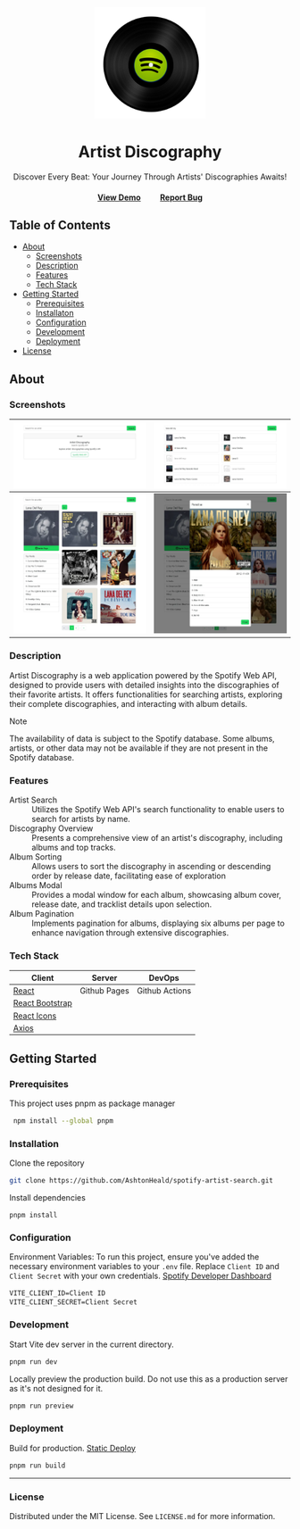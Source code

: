 <div align="center">
  <img src="public/logo.png" alt="logo" width="200" height="auto" />
  <h1>Artist Discography</h1>
  <p>
    Discover Every Beat: Your Journey Through Artists' Discographies Awaits!
  </p>
  <h4>
    <a href="https://gh.ashthe.dev/spotify-artist-search/">View Demo</a>
    &emsp;&emsp;
    <a href="https://github.com/AshtonHeald/spotify-artist-search/issues/new">Report Bug</a>
  </h4>
</div>

## Table of Contents

 - [About](#about)
    * [Screenshots](#screenshots)
    * [Description](#description)
    * [Features](#features)
    * [Tech Stack](#tech-stack)
- [Getting Started](#getting-started)
    * [Prerequisites](#prerequisites)
    * [Installaton](#installation)
    * [Configuration](#configuration)
    * [Development](#development)
    * [Deployment](#deployment)
- [License](#license)

<!-- About -->
##  About
### Screenshots
  
|<img src="public/screenshot1.webp" alt="Landing Page" />|<img src="public/screenshot2.webp" alt="Results Page" />|
|:---:|:---:|
|<img src="public/screenshot3.webp" alt="Artist Discography Page" />|<img src="public/screenshot4.webp" alt="Album Modal" />|

### Description
  <p>Artist Discography is a web application powered by the Spotify Web API, designed to provide users with detailed insights into the discographies of their favorite artists. It offers functionalities for searching artists, exploring their complete discographies, and interacting with album details.</p>

> [!NOTE]
>The availability of data is subject to the Spotify database. Some albums, artists, or other data may not be available if they are not present in the Spotify database.

### Features

<dl>
  <dt>Artist Search</dt>
  <dd>Utilizes the Spotify Web API's search functionality to enable users to search for artists by name.</dd>
  <dt>Discography Overview</dt>
  <dd>Presents a comprehensive view of an artist's discography, including albums and top tracks.</dd>
  <dt>Album Sorting</dt>
  <dd>Allows users to sort the discography in ascending or descending order by release date, facilitating ease of exploration</dd>
  <dt>Albums Modal</dt>
  <dd>Provides a modal window for each album, showcasing album cover, release date, and tracklist details upon selection.</dd>
  <dt>Album Pagination</dt>
  <dd>Implements pagination for albums, displaying six albums per page to enhance navigation through extensive discographies.</dd>
</dl>

### Tech Stack

| Client | Server | DevOps |
|--------|--------|--------|
| [React](https://react.dev)  | Github Pages | Github Actions |
| [React Bootstrap](https://react-bootstrap.netlify.app/)  | | |
| [React Icons](https://react-icons.github.io/react-icons/) | | |
| [Axios](https://axios-http.com/)  | | |

<!-- Getting Started -->
##  Getting Started
### Prerequisites
This project uses pnpm as package manager
```bash
 npm install --global pnpm
```

### Installation

Clone the repository
```bash
git clone https://github.com/AshtonHeald/spotify-artist-search.git
```

Install dependencies
```
pnpm install
```

### Configuration

Environment Variables: To run this project, ensure you've added the necessary environment variables to your `.env` file. Replace `Client ID` and `Client Secret` with your own credentials. [Spotify Developer Dashboard](https://developer.spotify.com/dashboard)
```
VITE_CLIENT_ID=Client ID
VITE_CLIENT_SECRET=Client Secret
```

### Development

Start Vite dev server in the current directory.
```bash
pnpm run dev
```

Locally preview the production build. Do not use this as a production server as it's not designed for it.
```bash
pnpm run preview
```

### Deployment

Build for production. [Static Deploy](https://vitejs.dev/guide/static-deploy.html)
```bash
pnpm run build
```

---



<!-- Licence -->
### License

Distributed under the MIT License. See `LICENSE.md` for more information.


